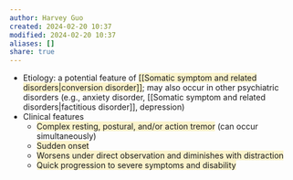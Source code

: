 ```yaml
---
author: Harvey Guo
created: 2024-02-20 10:37
modified: 2024-02-20 10:37
aliases: []
share: true
---
```

- Etiology: a potential feature of <span style="background:rgba(240, 200, 0, 0.2)">[[Somatic symptom and related disorders|conversion disorder]]</span>; may also occur in other psychiatric disorders (e.g., anxiety disorder, [[Somatic symptom and related disorders|factitious disorder]], depression)
- Clinical features
	- <span style="background:rgba(240, 200, 0, 0.2)">Complex resting, postural, and/or action tremor</span> (can occur simultaneously) 
	- <span style="background:rgba(240, 200, 0, 0.2)">Sudden onset</span>
	- <span style="background:rgba(240, 200, 0, 0.2)">Worsens under direct observation and diminishes with distraction</span>
	- <span style="background:rgba(240, 200, 0, 0.2)">Quick progression to severe symptoms and disability</span>
